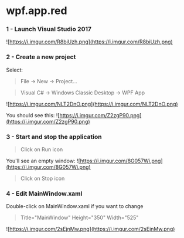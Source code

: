 
# wpf.app.red


### 1 - Launch Visual Studio 2017

![https://i.imgur.com/R8biUzh.png](https://i.imgur.com/R8biUzh.png)
                    

### 2 - Create a new project

Select:
>File -> New -> Project...

>Visual C# -> Windows Classic Desktop -> WPF App

![https://i.imgur.com/NLT2DnO.png](https://i.imgur.com/NLT2DnO.png)
                    
You should see this:
![https://i.imgur.com/Z2zgP90.png](https://i.imgur.com/Z2zgP90.png)
                    

### 3 - Start and stop the application

>Click on Run icon

You'll see an empty window:
![https://i.imgur.com/8G057Wi.png](https://i.imgur.com/8G057Wi.png)
                    
>Click on Stop icon


### 4 - Edit MainWindow.xaml

Double-click on MainWindow.xaml if you want to change
>Title="MainWindow" Height="350" Width="525"

![https://i.imgur.com/2sEjnMw.png](https://i.imgur.com/2sEjnMw.png)
                    
